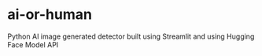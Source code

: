 # ai-or-human
Python AI image generated detector built using Streamlit and using Hugging Face Model API
